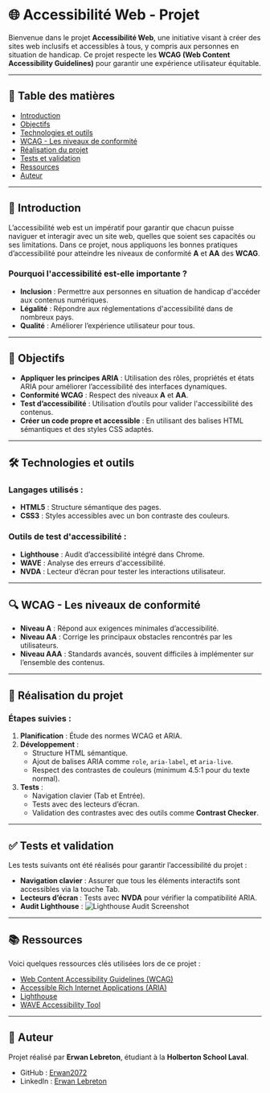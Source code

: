 # 🌐 Accessibilité Web - Projet

Bienvenue dans le projet **Accessibilité Web**, une initiative visant à créer des sites web inclusifs et accessibles à tous, y compris aux personnes en situation de handicap. Ce projet respecte les **WCAG (Web Content Accessibility Guidelines)** pour garantir une expérience utilisateur équitable.

---

## 📝 Table des matières
- [Introduction](#introduction)
- [Objectifs](#objectifs)
- [Technologies et outils](#technologies-et-outils)
- [WCAG - Les niveaux de conformité](#wcag---les-niveaux-de-conformité)
- [Réalisation du projet](#réalisation-du-projet)
- [Tests et validation](#tests-et-validation)
- [Ressources](#ressources)
- [Auteur](#auteur)

---

## 📖 Introduction

L’accessibilité web est un impératif pour garantir que chacun puisse naviguer et interagir avec un site web, quelles que soient ses capacités ou ses limitations. Dans ce projet, nous appliquons les bonnes pratiques d’accessibilité pour atteindre les niveaux de conformité **A** et **AA** des **WCAG**.

### Pourquoi l'accessibilité est-elle importante ?
- **Inclusion** : Permettre aux personnes en situation de handicap d'accéder aux contenus numériques.
- **Légalité** : Répondre aux réglementations d'accessibilité dans de nombreux pays.
- **Qualité** : Améliorer l’expérience utilisateur pour tous.

---

## 🎯 Objectifs

- **Appliquer les principes ARIA** : Utilisation des rôles, propriétés et états ARIA pour améliorer l’accessibilité des interfaces dynamiques.
- **Conformité WCAG** : Respect des niveaux **A** et **AA**.
- **Test d’accessibilité** : Utilisation d’outils pour valider l'accessibilité des contenus.
- **Créer un code propre et accessible** : En utilisant des balises HTML sémantiques et des styles CSS adaptés.

---

## 🛠️ Technologies et outils

### Langages utilisés :
- **HTML5** : Structure sémantique des pages.
- **CSS3** : Styles accessibles avec un bon contraste des couleurs.

### Outils de test d'accessibilité :
- **Lighthouse** : Audit d’accessibilité intégré dans Chrome.
- **WAVE** : Analyse des erreurs d'accessibilité.
- **NVDA** : Lecteur d’écran pour tester les interactions utilisateur.

---

## 🔍 WCAG - Les niveaux de conformité

- **Niveau A** : Répond aux exigences minimales d’accessibilité.
- **Niveau AA** : Corrige les principaux obstacles rencontrés par les utilisateurs.
- **Niveau AAA** : Standards avancés, souvent difficiles à implémenter sur l’ensemble des contenus.

---

## 🚀 Réalisation du projet

### Étapes suivies :
1. **Planification** : Étude des normes WCAG et ARIA.
2. **Développement** :
   - Structure HTML sémantique.
   - Ajout de balises ARIA comme `role`, `aria-label`, et `aria-live`.
   - Respect des contrastes de couleurs (minimum 4.5:1 pour du texte normal).
3. **Tests** :
   - Navigation clavier (Tab et Entrée).
   - Tests avec des lecteurs d’écran.
   - Validation des contrastes avec des outils comme **Contrast Checker**.

---

## ✅ Tests et validation

Les tests suivants ont été réalisés pour garantir l’accessibilité du projet :

- **Navigation clavier** : Assurer que tous les éléments interactifs sont accessibles via la touche Tab.
- **Lecteurs d’écran** : Tests avec **NVDA** pour vérifier la compatibilité ARIA.
- **Audit Lighthouse** :
  ![Lighthouse Audit Screenshot](./assets/lighthouse-report.png) <!-- Remplace cette ligne si tu as une capture d'écran -->

---

## 📚 Ressources

Voici quelques ressources clés utilisées lors de ce projet :
- [Web Content Accessibility Guidelines (WCAG)](https://www.w3.org/WAI/WCAG21/quickref/)
- [Accessible Rich Internet Applications (ARIA)](https://developer.mozilla.org/fr/docs/Web/Accessibility/ARIA)
- [Lighthouse](https://developers.google.com/web/tools/lighthouse)
- [WAVE Accessibility Tool](https://wave.webaim.org/)

---

## 👤 Auteur

Projet réalisé par **Erwan Lebreton**, étudiant à la **Holberton School Laval**.

- GitHub : [Erwan2072](https://github.com/Erwan2072)
- LinkedIn : [Erwan Lebreton](https://www.linkedin.com/in/erwan-lebreton-336aa8203/)

